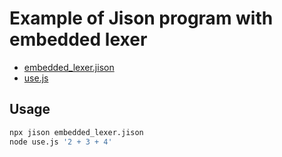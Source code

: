 # Example of Jison program with embedded lexer

* [embedded_lexer.jison](embedded_lexer.jison)
* [use.js](use.js)

## Usage

```bash
npx jison embedded_lexer.jison
node use.js '2 + 3 + 4'
```